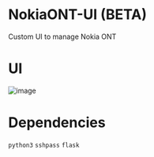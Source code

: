 # NokiaONT-UI (BETA)
Custom UI to manage Nokia ONT
# UI
![image](https://user-images.githubusercontent.com/67057319/224005676-dd848a86-60f2-4fb9-beac-7532b9ae311e.png)

# Dependencies 
`python3`
`sshpass`
`flask` 
